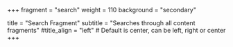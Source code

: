 +++
fragment = "search"
weight = 110
background = "secondary"

title = "Search Fragment"
subtitle = "Searches through all content fragments"
#title_align = "left" # Default is center, can be left, right or center
+++

